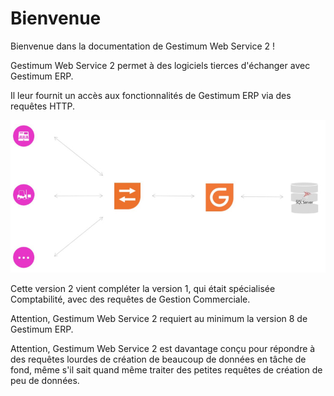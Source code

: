 # Bienvenue


Bienvenue dans la documentation de Gestimum Web Service 2 !





Gestimum Web Service 2 
 permet à des logiciels tierces d'échanger 
 avec Gestimum ERP.





Il leur fournit un accès aux fonctionnalités de Gestimum ERP via des requêtes 
 HTTP.





![](Schema.jpg)





Cette version 2 vient compléter la version 1, qui était spécialisée 
 Comptabilité, avec des requêtes de Gestion Commerciale.





Attention, Gestimum Web Service 2 
 requiert au minimum la version 8 de Gestimum ERP.





Attention, Gestimum Web Service 2 
 est davantage conçu pour répondre à des requêtes lourdes de création de 
 beaucoup de données en tâche de fond, même s'il sait quand même traiter 
 des petites requêtes de création de peu de données.



